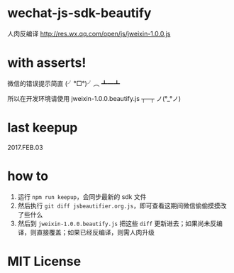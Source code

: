 # wechat-js-sdk-beautify

人肉反编译 http://res.wx.qq.com/open/js/jweixin-1.0.0.js

# with asserts!

微信的错误提示简直 (╯°□°)╯︵ ┻━┻

所以在开发环境请使用 jweixin-1.0.0.beautify.js ┬─┬ ノ(°_°ノ)

# last keepup

2017.FEB.03

# how to

1. 运行 `npm run keepup`，会同步最新的 sdk 文件
2. 然后执行 `git diff jsbeautifier.org.js`，即可查看这期间微信偷偷摸摸改了些什么
3. 然后到 `jweixin-1.0.0.beautify.js` 把这些 `diff` 更新进去；如果尚未反编译，则直接覆盖；如果已经反编译，则需人肉升级

# MIT License
